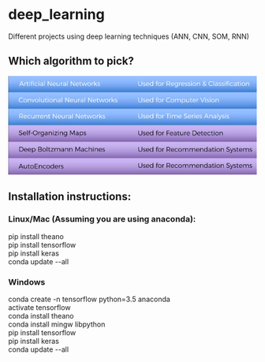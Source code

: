 # deep_learning

Different projects using deep learning techniques (ANN, CNN, SOM, RNN)

## Which algorithm to pick?
![Which algorithm to pick?](https://github.com/mmargowski/deep_learning/blob/master/When%20to%20use%20which%20algorithm.png)


## Installation instructions:

### Linux/Mac (Assuming you are using anaconda):  
pip install theano  
pip install tensorflow  
pip install keras  
conda update --all  

### Windows  
conda create -n tensorflow python=3.5 anaconda  
activate tensorflow  
conda install theano  
conda install mingw libpython  
pip install tensorflow  
pip install keras  
conda update --all  
